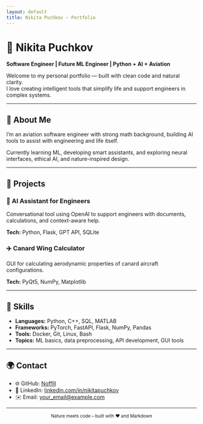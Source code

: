 ```yaml
---
layout: default
title: Nikita Puchkov – Portfolio
---
```


<link rel="stylesheet" href="assets/style.css">

# 🌿 Nikita Puchkov

**Software Engineer | Future ML Engineer | Python + AI + Aviation**

Welcome to my personal portfolio — built with clean code and natural clarity.  
I love creating intelligent tools that simplify life and support engineers in complex systems.

---

## 🌱 About Me

I’m an aviation software engineer with strong math background, building AI tools to assist with engineering and life itself.

Currently learning ML, developing smart assistants, and exploring neural interfaces, ethical AI, and nature-inspired design.

---

## 🌾 Projects

<div class="project-card">
<h3>🧠 AI Assistant for Engineers</h3>
<p>Conversational tool using OpenAI to support engineers with documents, calculations, and context-aware help.</p>
<p><strong>Tech:</strong> Python, Flask, GPT API, SQLite</p>
</div>

<div class="project-card">
<h3>✈️ Canard Wing Calculator</h3>
<p>GUI for calculating aerodynamic properties of canard aircraft configurations.</p>
<p><strong>Tech:</strong> PyQt5, NumPy, Matplotlib</p>
</div>

---

## 🍃 Skills

- **Languages:** Python, C++, SQL, MATLAB  
- **Frameworks:** PyTorch, FastAPI, Flask, NumPy, Pandas  
- **Tools:** Docker, Git, Linux, Bash  
- **Topics:** ML basics, data preprocessing, API development, GUI tools  

---

## 🌍 Contact

- 🌐 GitHub: [Nofflll](https://github.com/Nofflll)  
- 🧭 LinkedIn: [linkedin.com/in/nikitapuchkov](#)  
- ✉️ Email: your_email@example.com

---

<div align="center"><sub>Nature meets code – built with ❤️ and Markdown</sub></div>
